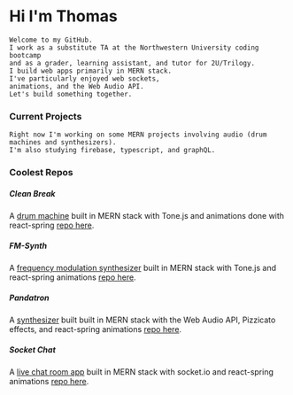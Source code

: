 # Hi I'm Thomas
    Welcome to my GitHub. 
    I work as a substitute TA at the Northwestern University coding bootcamp 
    and as a grader, learning assistant, and tutor for 2U/Trilogy. 
    I build web apps primarily in MERN stack. 
    I've particularly enjoyed web sockets, 
    animations, and the Web Audio API. 
    Let's build something together.

### Current Projects
    Right now I'm working on some MERN projects involving audio (drum machines and synthesizers). 
    I'm also studying firebase, typescript, and graphQL.

### Coolest Repos

##### Clean Break
A [drum machine](http://cleanbreak.herokuapp.com/) built in MERN stack with Tone.js and animations done with react-spring [repo here](https://github.com/ThomasFoydel/drummachine).

##### FM-Synth
A [frequency modulation synthesizer](http://fm-synth.herokuapp.com/) built in MERN stack with Tone.js and react-spring animations [repo here](https://github.com/ThomasFoydel/fmsynth).

##### Pandatron
A [synthesizer](http://pandatron.herokuapp.com/) built built in MERN stack with the Web Audio API, Pizzicato effects, and react-spring animations [repo here](https://github.com/ThomasFoydel/oscillator-rx).

##### Socket Chat
A [live chat room app](http://socketchat.xyz/) built in MERN stack with socket.io and react-spring animations [repo here](https://github.com/ThomasFoydel/chat). 
